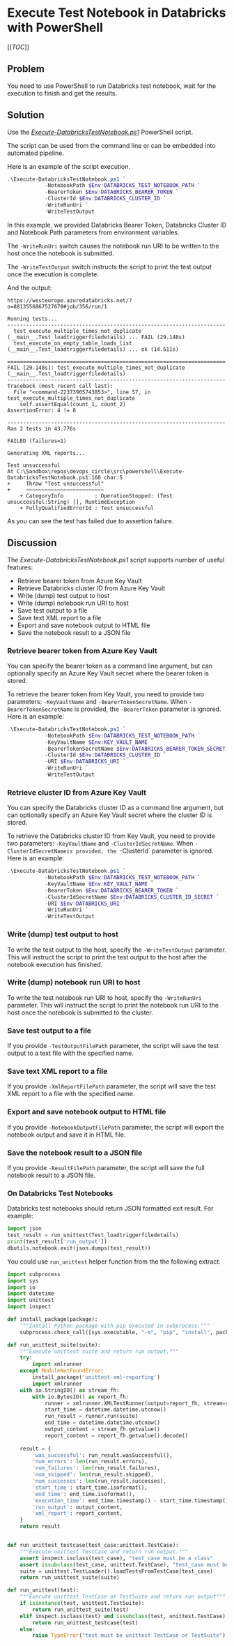 # Execute Test Notebook in Databricks with PowerShell

[[_TOC_]]

## Problem
You need to use PowerShell to run Databricks test notebook, wait for the execution to finish and get the results.

## Solution
Use the [_Execute-DatabricksTestNotebook.ps1_](https://dev.azure.com/cbsp-abnamro/GRD0001030/_git/devops_circle?path=%2Fsrc%2Fpowershell%2FExecute-DatabricksTestNotebook.ps1) PowerShell script.

The script can be used from the command line or can be embedded into automated pipeline.

Here is an example of the script execution.

```powershell
.\Execute-DatabricksTestNotebook.ps1 `
            -NotebookPath $Env:DATABRICKS_TEST_NOTEBOOK_PATH `
            -BearerToken $Env:DATABRICKS_BEARER_TOKEN `
            -ClusterId $Env:DATABRICKS_CLUSTER_ID `
            -WriteRunUri `
            -WriteTestOutput
```

In this example, we provided Databricks Bearer Token, Databricks Cluster ID and Notebook Path parameters from environment variables. 

The `-WriteRunUri` switch causes the notebook run URI to be written to the host once the notebook is submitted.

The `-WriteTestOutput` switch instructs the script to print the test output once the execution is complete.

And the output:

```
https://westeurope.azuredatabricks.net/?o=8813556867527678#job/356/run/1

Running tests...
----------------------------------------------------------------------
  test_execute_multiple_times_not_duplicate (__main__.Test_loadtriggerfiledetails) ... FAIL (29.148s)
  test_execute_on_empty_table_loads_list (__main__.Test_loadtriggerfiledetails) ... ok (14.511s)

======================================================================
FAIL [29.148s]: test_execute_multiple_times_not_duplicate (__main__.Test_loadtriggerfiledetails)
----------------------------------------------------------------------
Traceback (most recent call last):
  File "<command-22373905743853>", line 57, in test_execute_multiple_times_not_duplicate
    self.assertEqual(count_1, count_2)
AssertionError: 4 != 8

----------------------------------------------------------------------
Ran 2 tests in 43.776s

FAILED (failures=1)

Generating XML reports...

Test unsuccessful
At C:\Sandbox\repos\devops_circle\src\powershell\Execute-DatabricksTestNotebook.ps1:160 char:5
+     Throw "Test unsuccessful"
+     ~~~~~~~~~~~~~~~~~~~~~~~~~
    + CategoryInfo          : OperationStopped: (Test unsuccessful:String) [], RuntimeException
    + FullyQualifiedErrorId : Test unsuccessful
```

As you can see the test has failed due to assertion failure.

## Discussion

The _Execute-DatabricksTestNotebook.ps1_ script supports number of useful features:

* Retrieve bearer token from Azure Key Vault
* Retrieve Databricks cluster ID from Azure Key Vault
* Write (dump) test output to host
* Write (dump) notebook run URI to host
* Save test output to a file
* Save text XML report to a file
* Export and save notebook output to HTML file
* Save the notebook result to a JSON file

### Retrieve bearer token from Azure Key Vault

You can specify the bearer token as a command line argument, but can optionally specify an Azure Key Vault secret where the bearer token is stored.

To retrieve the bearer token from Key Vault, you need to provide two parameters: `-KeyVaultName` and `-BearerTokenSecretName`. When `-BearerTokenSecretName` is provided, the `-BearerToken` parameter is ignored. Here is an example:

```powershell
.\Execute-DatabricksTestNotebook.ps1 `
            -NotebookPath $Env:DATABRICKS_TEST_NOTEBOOK_PATH `
            -KeyVaultName $Env:KEY_VAULT_NAME `
            -BearerTokenSecretName $Env:DATABRICKS_BEARER_TOKEN_SECRET `
            -ClusterId $Env:DATABRICKS_CLUSTER_ID `
            -URI $Env:DATABRICKS_URI `
            -WriteRunUri `
            -WriteTestOutput
```

### Retrieve cluster ID from Azure Key Vault

You can specify the Databricks cluster ID as a command line argument, but can optionally specify an Azure Key Vault secret where the cluster ID is stored.

To retrieve the Databricks cluster ID from Key Vault, you need to provide two parameters: `-KeyVaultName` and `-ClusterIdSecretName`. When `-ClusterIdSecretNameis provided, the `-ClusterId` parameter is ignored. Here is an example:

```powershell
.\Execute-DatabricksTestNotebook.ps1 `
            -NotebookPath $Env:DATABRICKS_TEST_NOTEBOOK_PATH `
            -KeyVaultName $Env:KEY_VAULT_NAME `
            -BearerToken $Env:DATABRICKS_BEARER_TOKEN `
            -ClusterIdSecretName $Env:DATABRICKS_CLUSTER_ID_SECRET `
            -URI $Env:DATABRICKS_URI `
            -WriteRunUri `
            -WriteTestOutput
```

### Write (dump) test output to host

To write the test output to the host, specify the `-WriteTestOutput` parameter. This will instruct the script to print the test output to the host after the notebook execution has finished.

### Write (dump) notebook run URI to host

To write the test notebook run URI to host, specify the `-WriteRunUri` parameter. This will instruct the script to print the notebook run URI to the host once the notebook is submitted to the cluster.

### Save test output to a file

If you provide `-TestOutputFilePath` parameter, the script will save the test output to a text file with the specified name.

### Save text XML report to a file

If you provide `-XmlReportFilePath` parameter, the script will save the test XML report to a file with the specified name.

### Export and save notebook output to HTML file

If you provide `-NotebookOutputFilePath` parameter, the script will export the notebook output and save it in HTML file.

### Save the notebook result to a JSON file

If you provide `-ResultFilePath` parameter, the script will save the full notebook result to a JSON file.



### On Databricks Test Notebooks

Databricks test notebooks should return JSON formatted exit result. For example:

```python
import json
test_result = run_unittest(Test_loadtriggerfiledetails)
print(test_result['run_output'])
dbutils.notebook.exit(json.dumps(test_result))
```



You could use `run_unittest` helper function from the the following extract:

```python
import subprocess
import sys
import io
import datetime
import unittest
import inspect

def install_package(package):
    """Install Python package with pip executed in subprocess."""
    subprocess.check_call([sys.executable, "-m", "pip", "install", package])

def run_unittest_suite(suite):
    """Execute unittest suite and return run output."""
    try:
        import xmlrunner
    except ModuleNotFoundError:
        install_package('unittest-xml-reporting')
        import xmlrunner
    with io.StringIO() as stream_fh:
        with io.BytesIO() as report_fh:
            runner = xmlrunner.XMLTestRunner(output=report_fh, stream=stream_fh, verbosity=2)
            start_time = datetime.datetime.utcnow()
            run_result = runner.run(suite)
            end_time = datetime.datetime.utcnow()
            output_content = stream_fh.getvalue()
            report_content = report_fh.getvalue().decode()
    
    result = {
        'was_successful': run_result.wasSuccessful(),
        'num_errors': len(run_result.errors),
        'num_failures': len(run_result.failures),
        'num_skipped': len(run_result.skipped),
        'num_successes': len(run_result.successes),
        'start_time': start_time.isoformat(),
        'end_time': end_time.isoformat(),
        'execution_time': end_time.timestamp() - start_time.timestamp(),
        'run_output': output_content,
        'xml_report': report_content,
    }
    return result


def run_unittest_testcase(test_case:unittest.TestCase):
    """Execute unittest TestCase and return run output."""
    assert inspect.isclass(test_case), "test_case must be a class"
    assert issubclass(test_case, unittest.TestCase), "test_case must be unittest.TestCase"
    suite = unittest.TestLoader().loadTestsFromTestCase(test_case)
    return run_unittest_suite(suite)

def run_unittest(test):
    """Execute unittest TestCase or TestSuite and return run output"""
    if isinstance(test, unittest.TestSuite):
        return run_unittest_suite(test)
    elif inspect.isclass(test) and issubclass(test, unittest.TestCase):
        return run_unittest_testcase(test)
    else:
        raise TypeError("test must be unittest TestCase or TestSuite")

```



